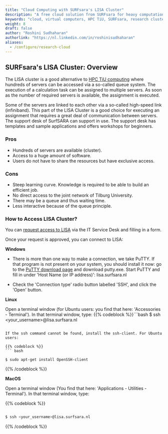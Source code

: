 ```yaml
---
title: "Cloud Computing with SURFsara's LISA Cluster"
description: "A free cloud solution from SURFsara for heavy computation tasks."
keywords: "cloud, virtual computers, HPC TiU, SURFsara, research clusters,infrastructure, parallel, research cloud"
weight: 8
draft: false
author: "Roshini Sudhaharan"
authorlink: "https://nl.linkedin.com/in/roshinisudhaharan"
aliases:
  - /configure/research-cloud
---
```


## SURFsara's LISA Cluster: Overview
The LISA cluster is a good alternative to [HPC TiU computing](https://tilburgsciencehub.com/topics/configure-your-computer/infrastructure-choice/hpc_tiu/) where hundreds of servers can be accessed via a so-called queue system. The execution of a calculation task can be assigned to multiple servers. As soon as the number of required servers is available, the assignment is executed.

Some of the servers are linked to each other via a so-called high-speed link (infiniband). This part of the LISA Cluster is a good choice for executing an assignment that requires a great deal of communication between servers.
The support desk of SurfSARA can support in use. The support desk has templates and sample applications and offers workshops for beginners.

### Pros
- Hundreds of servers are available (cluster).
- Access to a huge amount of software.
- Users do not have to share the resources but have exclusive access.

### Cons
- Steep learning curve. Knowledge is required to be able to build an efficient job.
- No direct access to the joint network of Tilburg University.
- There may be a queue and thus waiting time.
- Less interactive because of the queue principle.

### How to Access LISA Cluster?
You can [request access to LISA](https://servicedesk.uvt.nl/tas/public/ssp/content/serviceflow?unid=8607361336ec4bcf8989e82f168602e7&openedFromService=true) via the IT Service Desk and filling in a form.

Once your request is approved, you can connect to LISA:

**Windows**

- There is more than one way to make a connection, we take PuTTY. If that program is not present on your system, you should install it now: go to the [PuTTY download page](https://www.putty.org/) and download putty.exe. Start PuTTY and fill in under 'Host Name (or IP address)': lisa.surfsara.nl

- Check the 'Connection type' radio button labelled 'SSH', and click the 'Open' button.

**Linux**

Open a terminal window (for Ubuntu users: you find that here: 'Accessories - Terminal'). In that terminal window, type:
{{% codeblock %}}```bash
$ ssh <your_username>@lisa.surfsara.nl

```{{% /codeblock %}}

If the ssh command cannot be found, install the ssh-client. For Ubuntu users:

{{% codeblock %}}
``` bash

$ sudo apt-get install OpenSSH-client
```
{{% /codeblock %}}


**MacOS**

Open a terminal window (You find that here: 'Applications - Utilities - Terminal'). In that terminal window, type:

{{% codeblock %}}
``` bash

$ ssh <your_username>@lisa.surfsara.nl

```
{{% /codeblock %}}
